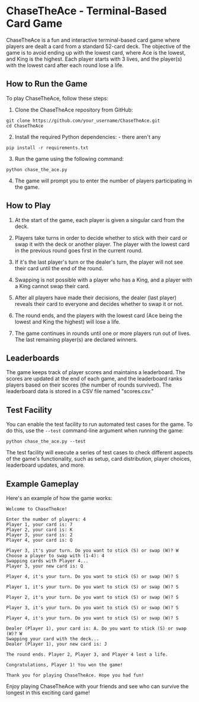 # ChaseTheAce - Terminal-Based Card Game

ChaseTheAce is a fun and interactive terminal-based card game where players are dealt a card from a standard 52-card deck. The objective of the game is to avoid ending up with the lowest card, where Ace is the lowest, and King is the highest. Each player starts with 3 lives, and the player(s) with the lowest card after each round lose a life.

## How to Run the Game

To play ChaseTheAce, follow these steps:

1. Clone the ChaseTheAce repository from GitHub:

```
git clone https://github.com/your_username/ChaseTheAce.git
cd ChaseTheAce
```

2. Install the required Python dependencies: - there aren't any

```
pip install -r requirements.txt
```

3. Run the game using the following command:

```
python chase_the_ace.py
```

4. The game will prompt you to enter the number of players participating in the game.

## How to Play

1. At the start of the game, each player is given a singular card from the deck.

2. Players take turns in order to decide whether to stick with their card or swap it with the deck or another player. The player with the lowest card in the previous round goes first in the current round.

3. If it's the last player's turn or the dealer's turn, the player will not see their card until the end of the round.

4. Swapping is not possible with a player who has a King, and a player with a King cannot swap their card.

5. After all players have made their decisions, the dealer (last player) reveals their card to everyone and decides whether to swap it or not.

6. The round ends, and the players with the lowest card (Ace being the lowest and King the highest) will lose a life.

7. The game continues in rounds until one or more players run out of lives. The last remaining player(s) are declared winners.

## Leaderboards

The game keeps track of player scores and maintains a leaderboard. The scores are updated at the end of each game, and the leaderboard ranks players based on their scores (the number of rounds survived). The leaderboard data is stored in a CSV file named "scores.csv."

## Test Facility

You can enable the test facility to run automated test cases for the game. To do this, use the `--test` command-line argument when running the game:

```
python chase_the_ace.py --test
```

The test facility will execute a series of test cases to check different aspects of the game's functionality, such as setup, card distribution, player choices, leaderboard updates, and more.

## Example Gameplay

Here's an example of how the game works:

```
Welcome to ChaseTheAce!

Enter the number of players: 4
Player 1, your card is: 7
Player 2, your card is: K
Player 3, your card is: 2
Player 4, your card is: Q

Player 3, it's your turn. Do you want to stick (S) or swap (W)? W
Choose a player to swap with (1-4): 4
Swapping cards with Player 4...
Player 3, your new card is: Q

Player 4, it's your turn. Do you want to stick (S) or swap (W)? S

Player 1, it's your turn. Do you want to stick (S) or swap (W)? S

Player 2, it's your turn. Do you want to stick (S) or swap (W)? S

Player 3, it's your turn. Do you want to stick (S) or swap (W)? S

Player 4, it's your turn. Do you want to stick (S) or swap (W)? S

Dealer (Player 1), your card is: A. Do you want to stick (S) or swap (W)? W
Swapping your card with the deck...
Dealer (Player 1), your new card is: J

The round ends. Player 2, Player 3, and Player 4 lost a life.

Congratulations, Player 1! You won the game!

Thank you for playing ChaseTheAce. Hope you had fun!
```

Enjoy playing ChaseTheAce with your friends and see who can survive the longest in this exciting card game!
